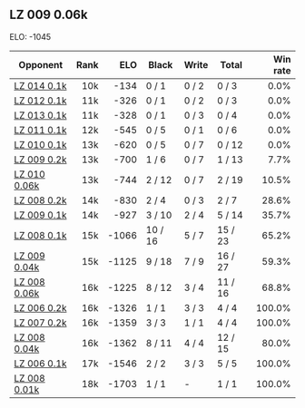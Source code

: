 ## LZ 009 0.06k ##

ELO: -1045

Opponent | Rank | ELO | Black | Write | Total | Win rate
---------|-----:|----:|-------|-------|-------|-------:
[LZ 014 0.1k](LZ%20014%200.1k.md) | 10k | -134 | 0 / 1 | 0 / 2 | 0 / 3 | 0.0%
[LZ 012 0.1k](LZ%20012%200.1k.md) | 11k | -326 | 0 / 1 | 0 / 2 | 0 / 3 | 0.0%
[LZ 013 0.1k](LZ%20013%200.1k.md) | 11k | -328 | 0 / 1 | 0 / 3 | 0 / 4 | 0.0%
[LZ 011 0.1k](LZ%20011%200.1k.md) | 12k | -545 | 0 / 5 | 0 / 1 | 0 / 6 | 0.0%
[LZ 010 0.1k](LZ%20010%200.1k.md) | 13k | -620 | 0 / 5 | 0 / 7 | 0 / 12 | 0.0%
[LZ 009 0.2k](LZ%20009%200.2k.md) | 13k | -700 | 1 / 6 | 0 / 7 | 1 / 13 | 7.7%
[LZ 010 0.06k](LZ%20010%200.06k.md) | 13k | -744 | 2 / 12 | 0 / 7 | 2 / 19 | 10.5%
[LZ 008 0.2k](LZ%20008%200.2k.md) | 14k | -830 | 2 / 4 | 0 / 3 | 2 / 7 | 28.6%
[LZ 009 0.1k](LZ%20009%200.1k.md) | 14k | -927 | 3 / 10 | 2 / 4 | 5 / 14 | 35.7%
[LZ 008 0.1k](LZ%20008%200.1k.md) | 15k | -1066 | 10 / 16 | 5 / 7 | 15 / 23 | 65.2%
[LZ 009 0.04k](LZ%20009%200.04k.md) | 15k | -1125 | 9 / 18 | 7 / 9 | 16 / 27 | 59.3%
[LZ 008 0.06k](LZ%20008%200.06k.md) | 16k | -1225 | 8 / 12 | 3 / 4 | 11 / 16 | 68.8%
[LZ 006 0.2k](LZ%20006%200.2k.md) | 16k | -1326 | 1 / 1 | 3 / 3 | 4 / 4 | 100.0%
[LZ 007 0.2k](LZ%20007%200.2k.md) | 16k | -1359 | 3 / 3 | 1 / 1 | 4 / 4 | 100.0%
[LZ 008 0.04k](LZ%20008%200.04k.md) | 16k | -1362 | 8 / 11 | 4 / 4 | 12 / 15 | 80.0%
[LZ 006 0.1k](LZ%20006%200.1k.md) | 17k | -1546 | 2 / 2 | 3 / 3 | 5 / 5 | 100.0%
[LZ 008 0.01k](LZ%20008%200.01k.md) | 18k | -1703 | 1 / 1 | - | 1 / 1 | 100.0%

